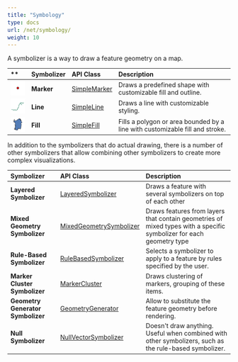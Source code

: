 ```yaml
---
title: "Symbology"
type: docs
url: /net/symbology/
weight: 10
---
```


A symbolizer is a way to draw a feature geometry on a map. 

|** |**Symbolizer**|**API Class**|**Description**|
| :- | :- | :- | :- |
|![todo:image_alt_text](symbology_1.png)|**Marker**|[SimpleMarker](https://apireference.aspose.com/gis/net/aspose.gis.rendering.symbolizers/simplemarker)|Draws a predefined shape with customizable fill and outline. |
|![todo:image_alt_text](symbology_2.png)|**Line**|[SimpleLine](https://apireference.aspose.com/gis/net/aspose.gis.rendering.symbolizers/simpleline)|Draws a line with customizable styling.|
|![todo:image_alt_text](symbology_3.png)|**Fill**|[SimpleFill](https://apireference.aspose.com/gis/net/aspose.gis.rendering.symbolizers/simplefill)|Fills a polygon or area bounded by a line with customizable fill and stroke.|
In addition to the symbolizers that do actual drawing, there is a number of other symbolizers that allow combining other symbolizers to create more complex visualizations.

|**Symbolizer**|**API Class**|**Description**|
| :- | :- | :- |
|**Layered Symbolizer**|[LayeredSymbolizer](https://apireference.aspose.com/gis/net/aspose.gis.rendering.symbolizers/layeredsymbolizer)|Draws a feature with several symbolizers on top of each other|
|**Mixed Geometry Symbolizer**|[MixedGeometrySymbolizer](https://apireference.aspose.com/gis/net/aspose.gis.rendering.symbolizers/mixedgeometrysymbolizer)|Draws features from layers that contain geometries of mixed types with a specific symbolizer for each geometry type|
|**Rule-Based Symbolizer**|[RuleBasedSymbolizer](https://apireference.aspose.com/gis/net/aspose.gis.rendering.symbolizers/rulebasedsymbolizer)|Selects a symbolizer to apply to a feature by rules specified by the user.|
|**Marker Cluster Symbolizer**|[MarkerCluster](https://apireference.aspose.com/gis/net/aspose.gis.rendering.symbolizers/markercluster)|Draws clustering of markers, grouping of these items.|
|**Geometry Generator Symbolizer**|[GeometryGenerator](https://apireference.aspose.com/gis/net/aspose.gis.rendering.symbolizers/geometrygenerator)|Allow to substitute the feature geometry before rendering.|
|**Null Symbolizer**|[NullVectorSymbolizer](https://apireference.aspose.com/gis/net/aspose.gis.rendering.symbolizers/nullvectorsymbolizer)|Doesn't draw anything. Useful when combined with other symbolizers, such as the rule-based symbolizer.|

